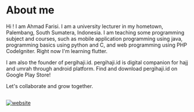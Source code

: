 # About me

Hi ! I am Ahmad Farisi. I am a university lecturer in my hometown, Palembang, South Sumatera, Indonesia. I am teaching some programming subject and courses, such as mobile application programming using java, programming basics using python and C, and web programming using PHP CodeIgniter. Right now I'm learning flutter.

I am also the founder of pergihaji.id. pergihaji.id is digital companion for hajj and umrah through android platform. Find and download pergihaji.id on Google Play Store! 

Let's collaborate and grow together. 


## 
[![website](https://img.shields.io/badge/-ahmfarisi.com-black?style=for-the-badge&logo=Google-chrome&logoColor=white)](https://ahmfarisi.com/)
